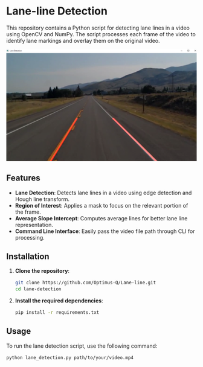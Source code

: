 # Lane-line Detection

This repository contains a Python script for detecting lane lines in a video using OpenCV and NumPy. The script processes each frame of the video to identify lane markings and overlay them on the original video.

![Lane Detection Example](lane.png)

## Features

- **Lane Detection**: Detects lane lines in a video using edge detection and Hough line transform.
- **Region of Interest**: Applies a mask to focus on the relevant portion of the frame.
- **Average Slope Intercept**: Computes average lines for better lane line representation.
- **Command Line Interface**: Easily pass the video file path through CLI for processing.

## Installation

1. **Clone the repository**:
    ```sh
    git clone https://github.com/Optimus-Q/Lane-line.git
    cd lane-detection
    ```

2. **Install the required dependencies**:
    ```sh
    pip install -r requirements.txt
    ```

## Usage

To run the lane detection script, use the following command:

```sh
python lane_detection.py path/to/your/video.mp4
